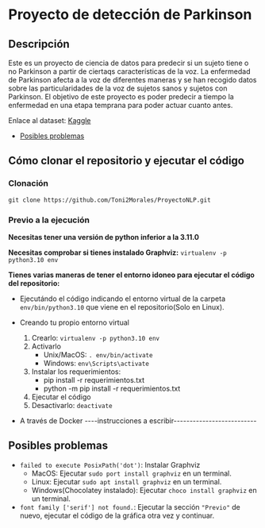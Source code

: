 # Proyecto de detección de Parkinson

## Descripción
Este es un proyecto de ciencia de datos para predecir si un sujeto tiene o no Parkinson a partir de ciertaqs características de la voz. La enfermedad de Parkinson afecta a la voz de diferentes maneras y se han recogido datos sobre las particularidades de la voz de sujetos sanos y sujetos con Parkinson. El objetivo de este proyecto es poder predecir a tiempo la enfermedad en una etapa temprana para poder actuar cuanto antes.

Enlace al dataset: [Kaggle]("https://www.kaggle.com/datasets/jainaru/parkinson-disease-detection")

* [Posibles problemas](#posibles-problemas)
## Cómo clonar el repositorio y ejecutar el código
### Clonación
`git clone https://github.com/Toni2Morales/ProyectoNLP.git`

### Previo a la ejecución
**Necesitas tener una versión de python inferior a la 3.11.0**

**Necesitas comprobar si tienes instalado Graphviz:** `virtualenv -p python3.10 env`

**Tienes varias maneras de tener el entorno idoneo para ejecutar el código del repositorio:**

* Ejecutándo el código indicando el entorno virtual de la carpeta `env/bin/python3.10` que viene en el repositorio(Solo en Linux).

* Creando tu propio entorno virtual
    1. Crearlo: ```virtualenv -p python3.10 env```
    2. Activarlo
        - Unix/MacOS: `. env/bin/activate`
        - Windows: `env\Scripts\activate`
    3. Instalar los requerimientos: 
        - pip install -r requerimientos.txt
        - python -m pip install -r requerimientos.txt
    4. Ejecutar el código
    5. Desactivarlo: `deactivate`
* A través de Docker
----instrucciones a escribir--------------------------
## Posibles problemas
* `failed to execute PosixPath('dot')`: Instalar Graphviz
    * MacOS: Ejecutar `sudo port install graphviz` en un terminal.
    * Linux: Ejecutar `sudo apt install graphviz` en un terminal.
    * Windows(Chocolatey instalado): Ejecutar `choco install graphviz` en un terminal.
* `font family ['serif'] not found.`: Ejecutar la sección `"Previo"` de nuevo, ejecutar el código de la gráfica otra vez y continuar.
